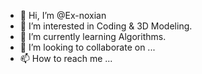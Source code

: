 - 👋 Hi, I’m @Ex-noxian
- 👀 I’m interested in Coding & 3D Modeling.
- 🌱 I’m currently learning Algorithms.
- 💞️ I’m looking to collaborate on ...
- 📫 How to reach me ...

<!---
Ex-noxian/Ex-noxian is a ✨ special ✨ repository because its `README.md` (this file) appears on your GitHub profile.
You can click the Preview link to take a look at your changes.
--->
